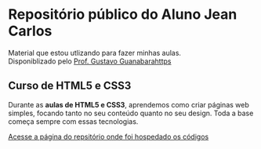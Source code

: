 # Repositório público do Aluno Jean Carlos

Material que estou utlizando para fazer minhas aulas. <br>
Disponiblizado pelo [Prof. Gustavo Guanabarahttps](https://gustavoguanabara.github.io/)

## Curso de HTML5 e CSS3

Durante as **aulas de HTML5 e CSS3**, aprendemos como criar páginas web simples, focando tanto no seu conteúdo quanto no seu design. Toda a base começa sempre com essas tecnologias.

[Acesse a página do repsitório onde foi hospedado os códigos](https://github.com/jeancarlosrocha/html-css)
